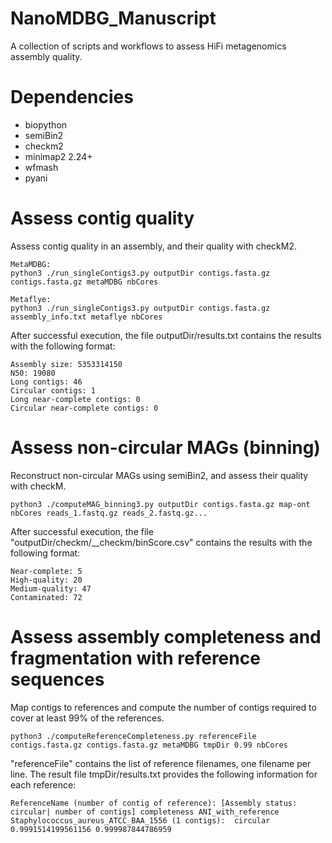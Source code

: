 # NanoMDBG_Manuscript

A collection of scripts and workflows to assess HiFi metagenomics assembly quality.

# Dependencies
- biopython
- semiBin2
- checkm2
- minimap2 2.24+
- wfmash
- pyani

# Assess contig quality
Assess contig quality in an assembly, and their quality with checkM2.
```
MetaMDBG:
python3 ./run_singleContigs3.py outputDir contigs.fasta.gz contigs.fasta.gz metaMDBG nbCores

Metaflye:
python3 ./run_singleContigs3.py outputDir contigs.fasta.gz assembly_info.txt metaflye nbCores
```

After successful execution, the file outputDir/results.txt contains the results with the following format:
```
Assembly size: 5353314150
N50: 19080
Long contigs: 46
Circular contigs: 1
Long near-complete contigs: 0
Circular near-complete contigs: 0
```

# Assess non-circular MAGs (binning)
Reconstruct non-circular MAGs using semiBin2, and assess their quality with checkM.
```
python3 ./computeMAG_binning3.py outputDir contigs.fasta.gz map-ont nbCores reads_1.fastq.gz reads_2.fastq.gz...
```

After successful execution, the file "outputDir/checkm/\_\_checkm/binScore.csv" contains the results with the following format:
```
Near-complete: 5
High-quality: 20
Medium-quality: 47
Contaminated: 72
```

# Assess assembly completeness and fragmentation with reference sequences
Map contigs to references and compute the number of contigs required to cover at least 99% of the references.

```
python3 ./computeReferenceCompleteness.py referenceFile contigs.fasta.gz contigs.fasta.gz metaMDBG tmpDir 0.99 nbCores
```
"referenceFile" contains the list of reference filenames, one filename per line.
The result file tmpDir/results.txt provides the following information for each reference:
```
ReferenceName (number of contig of reference): [Assembly status: circular| number of contigs] completeness ANI_with_reference
Staphylococcus_aureus_ATCC_BAA_1556 (1 contigs):  circular 0.9991514199561156 0.999987844786959
```
